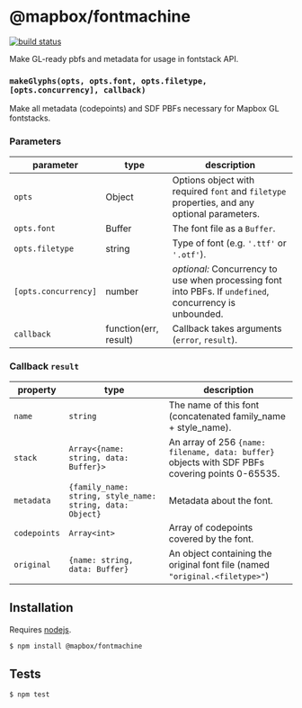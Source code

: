 # @mapbox/fontmachine

[![build status](https://secure.travis-ci.org/mapbox/fontmachine.png)](http://travis-ci.org/mapbox/fontmachine)

Make GL-ready pbfs and metadata for usage in fontstack API.


### `makeGlyphs(opts, opts.font, opts.filetype, [opts.concurrency], callback)`

Make all metadata (codepoints) and SDF PBFs necessary for Mapbox GL fontstacks.

### Parameters

| parameter            | type                     | description                                                                                                                                                                                                                                                                                                                                                                                                                                                                         |
| -------------------- | ------------------------ | ----------------------------------------------------------------------------------------------------------------------------------------------------------------------------------------------------------------------------------------------------------------------------------------------------------------------------------------------------------------------------------------------------------------------------------------------------------------------------------- |
| `opts`               | Object                   | Options object with required `font` and `filetype` properties, and any optional parameters.                                                                                                                                                                                                                                                                                                                                                                                         |
| `opts.font`          | Buffer                   | The font file as a `Buffer`.                                                                                                                                                                                                                                                                                                                                                                                                                                                        |
| `opts.filetype`      | string                   | Type of font (e.g. `'.ttf'` or `'.otf'`).                                                                                                                                                                                                                                                                                                                                                                                                                                           |
| `[opts.concurrency]` | number                   | _optional:_ Concurrency to use when processing font into PBFs. If `undefined`, concurrency is unbounded.                                                                                                                                                                                                                                                                                                                                                                            |
| `callback`           | function\(err\, result\) | Callback takes arguments (`error`, `result`).

### Callback `result`

| property   | type                                  | description                                                                                 |
| ---------- | ------------------------------------- | ------------------------------------------------------------------------------------------- |
| `name`     | `string`                              | The name of this font (concatenated family_name + style_name).                              |
| `stack`    | `Array<{name: string, data: Buffer}>` | An array of 256 `{name: filename, data: buffer}` objects with SDF PBFs covering points 0-65535. |
| `metadata` | `{family_name: string, style_name: string, data: Object}`                              | Metadata about the font.                                  |
| `codepoints` | `Array<int>` | Array of codepoints covered by the font.
| `original` | `{name: string, data: Buffer}`        | An object containing the original font file (named `"original.<filetype>"`)                 |

## Installation

Requires [nodejs](http://nodejs.org/).

```sh
$ npm install @mapbox/fontmachine
```

## Tests

```sh
$ npm test
```


